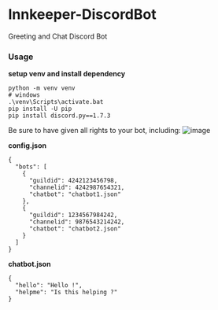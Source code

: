 # Innkeeper-DiscordBot
Greeting and Chat Discord Bot

### Usage

**setup venv and install dependency**
```
python -m venv venv
# windows
.\venv\Scripts\activate.bat
pip install -U pip
pip install discord.py==1.7.3
```

Be sure to have given all rights to your bot, including:
![image](https://github.com/Cyril-Meyer/Innkeeper-DiscordBot/assets/69190238/e09cd42f-cdd8-4fff-acc9-9a015ecde342)


**config.json**
```
{
  "bots": [
    {
      "guildid": 4242123456798,
      "channelid": 4242987654321,
      "chatbot": "chatbot1.json"
    },
    {
      "guildid": 1234567984242,
      "channelid": 9876543214242,
      "chatbot": "chatbot2.json"
    }
  ]
}
```

**chatbot.json**
```
{
  "hello": "Hello !",
  "helpme": "Is this helping ?"
}
```
